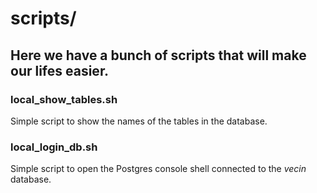 # scripts/

## Here we have a bunch of scripts that will make our lifes easier.

### local_show_tables.sh

Simple script to show the names of the tables in the database.

### local_login_db.sh

Simple script to open the Postgres console shell connected to the _vecin_ database.

